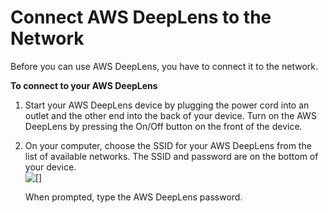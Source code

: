 # Connect AWS DeepLens to the Network<a name="deeplens-getting-started-connect"></a>

Before you can use AWS DeepLens, you have to connect it to the network\. 

**To connect to your AWS DeepLens**

1. Start your AWS DeepLens device by plugging the power cord into an outlet and the other end into the back of your device\. Turn on the AWS DeepLens by pressing the On/Off button on the front of the device\.

1. On your computer, choose the SSID for your AWS DeepLens from the list of available networks\. The SSID and password are on the bottom of your device\.  
![\[\]](http://docs.aws.amazon.com/deeplens/latest/dg/images/deeplens-ssid-connect.png)

   When prompted, type the AWS DeepLens password\.